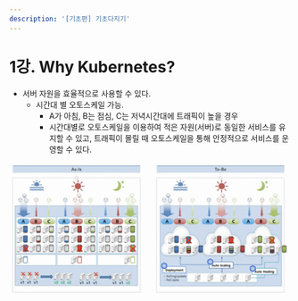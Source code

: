```yaml
---
description: '[기초편] 기초다지기'
---
```


# 1강. Why Kubernetes?

* 서버 자원을 효율적으로 사용할 수 있다.
  * 시간대 별 오토스케일 가능.
    * A가 아침, B는 점심, C는 저녁시간대에 트래픽이 높을 경우
    * 시간대별로 오토스케일을 이용하여 적은 자원\(서버\)로 동일한 서비스를 유지할 수 있고, 트래픽이 몰릴 때 오토스케일을 통해 안정적으로 서비스를 운영할 수 있다.

![](../.gitbook/assets/2021-08-10-9.43.28.png)

